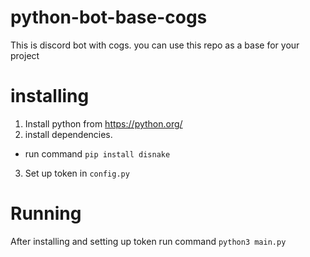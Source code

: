 # python-bot-base-cogs

This is discord bot with cogs. you can use this repo as a base for your project

# installing

1. Install python from https://python.org/
2. install dependencies.
- run command `pip install disnake`
3. Set up token in `config.py`

# Running

After installing and setting up token run command `python3 main.py`
